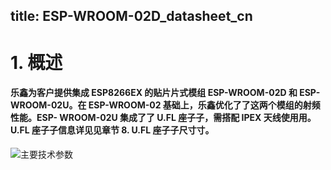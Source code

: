 title: ESP-WROOM-02D_datasheet_cn
---

# 1.	概述 
#### 乐鑫为客户提供集成 ESP8266EX 的贴⽚片式模组 ESP-WROOM-02D 和 ESP-WROOM-02U。在 ESP-WROOM-02 基础上，乐鑫优化了了这两个模组的射频性能。ESP- WROOM-02U 集成了了 U.FL 座⼦子，需搭配 IPEX 天线使⽤用。U.FL 座⼦子信息详⻅见章节 8. U.FL 座⼦子尺⼨寸。

![主要技术参数 ](http://docs.gizwits.com/assets/zh-cn/module_source/ESP-WROOM-02D/datasheet_1.png)
